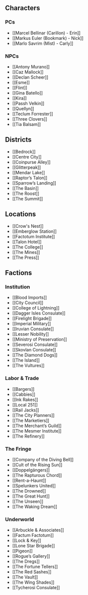 ## Characters
### PCs

- [[Marcel Bellinar (Carillon) - Erin]]
- [[Markus Euler (Bookmark) - Nick]]
- [[Marlo Savrim (Mist) - Carly]]
### NPCs

- [[Antony Murano]]
- [[Caz Mallock]]
- [[Declan Scheer]]
- [[Esme]]
- [[Flint]]
- [[Gina Batello]]
- [[Kira]]
- [[Passh Velkin]]
- [[Quellyn]]
- [[Teclum Forrester]]
- [[Three Clovers]]
- [[Tia Balsam]]

## Districts

- [[Bedrock]]
- [[Centre City]]
- [[Coinpurse Alley]]
- [[Glitterpeak]]
- [[Mendar Lake]]
- [[Raptor’s Talon]]
- [[Sparrow’s Landing]]
- [[The Basin]]
- [[The Roost]]
- [[The Summit]]
## Locations

- [[Crow's Nest]]
- [[Emberglow Station]]
- [[Factotum Institute]]
- [[Talon Hotel]]
- [[The College]]
- [[The Mines]]
- [[The Press]]
## Factions

### Institution

- [[Blood Imports]]
- [[City Council]]
- [[College of Lightning]]
- [[Dagger Isles Consulate]]
- [[Firelight Brigade]]
- [[Imperial Military]]
- [[Iruvian Consulate]]
- [[Lesser Nobility]]
- [[Ministry of Preservation]]
- [[Severosi Consulate]]
- [[Skovlan Consulate]]
- [[The Diamond Dogs]]
- [[The Island]]
- [[The Vultures]]
### Labor & Trade

- [[Bargers]]
- [[Cabbies]]
- [[Ink Rakes]]
- [[Local 251]]
- [[Rail Jacks]]
- [[The City Planners]]
- [[The Marketiers]]
- [[The Merchant’s Guild]]
- [[The Mesmer Institute]]
- [[The Refinery]]
### The Fringe

- [[Company of the Diving Bell]]
- [[Cult of the Rising Sun]]
- [[Doppelgängers]]
- [[The Rapturous Chord]]
- [[Rent-a-Haunt]]
- [[Spelunkers United]]
- [[The Drowned]]
- [[The Great Hunt]]
- [[The Unseen]]
- [[The Waking Dream]]
### Underworld

- [[Arbuckle & Associates]]
- [[Factum Factotum]]
- [[Lock & Key]]
- [[Lone Star Brigade]]
- [[Pigeon]]
- [[Rogue’s Gallery]]
- [[The Dregs]]
- [[The Fortune Tellers]]
- [[The Red Sashes]]
- [[The Vault]]
- [[The Wing Shades]]
- [[Tycherosi Consulate]]